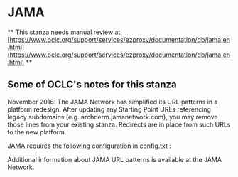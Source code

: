 # JAMA
** This stanza needs manual review at [https://www.oclc.org/support/services/ezproxy/documentation/db/jama.en.html](https://www.oclc.org/support/services/ezproxy/documentation/db/jama.en.html) **

## Some of OCLC's notes for this stanza

November 2016: The JAMA Network has simplified its URL patterns in a platform redesign. After updating any Starting Point URLs referencing legacy subdomains (e.g. archderm.jamanetwork.com), you may remove those lines from your existing stanza. Redirects are in place from such URLs to the new platform.    

JAMA requires the following configuration in config.txt :

Additional information about JAMA URL patterns is available at the JAMA Network.
